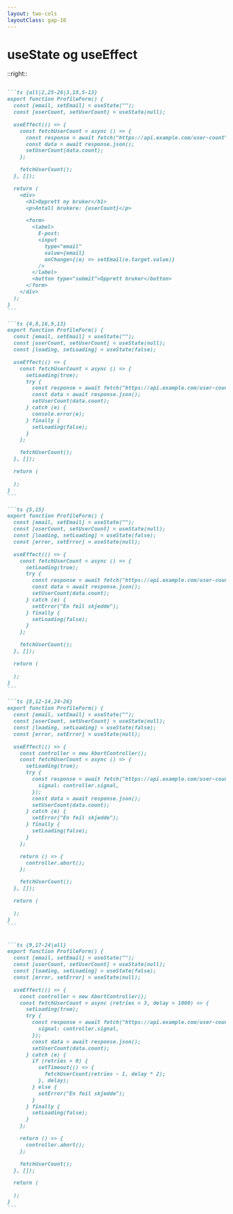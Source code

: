 ```yaml
---
layout: two-cols
layoutClass: gap-16
---
```


# useState og useEffect

<Formexample />

::right::

<v-click>

````md magic-move {lines: true}

```ts {all|2,25-26|3,18,5-13}
export function ProfileForm() {
  const [email, setEmail] = useState("");
  const [userCount, setUserCount] = useState(null);

  useEffect(() => {
    const fetchUserCount = async () => {
      const response = await fetch("https://api.example.com/user-count");
      const data = await response.json();
      setUserCount(data.count);
    };

    fetchUserCount();
  }, []);

  return (
    <div>
      <h1>Opprett ny bruker</h1>
      <p>Antall brukere: {userCount}</p>

      <form>
        <label>
          E-post:
          <input
            type="email"
            value={email}
            onChange={(e) => setEmail(e.target.value)}
          />
        </label>
        <button type="submit">Opprett bruker</button>
      </form>
    </div>
  );
}
```

```ts {4,8,16,9,13}
export function ProfileForm() {
  const [email, setEmail] = useState("");
  const [userCount, setUserCount] = useState(null);
  const [loading, setLoading] = useState(false);

  useEffect(() => {
    const fetchUserCount = async () => {
      setLoading(true);
      try {
        const response = await fetch("https://api.example.com/user-count");
        const data = await response.json();
        setUserCount(data.count);
      } catch (e) {
        console.error(e);
      } finally {
        setLoading(false);
      }
    };

    fetchUserCount();
  }, []);

  return (

  );
}
```

```ts {5,15}
export function ProfileForm() {
  const [email, setEmail] = useState("");
  const [userCount, setUserCount] = useState(null);
  const [loading, setLoading] = useState(false);
  const [error, setError] = useState(null);

  useEffect(() => {
    const fetchUserCount = async () => {
      setLoading(true);
      try {
        const response = await fetch("https://api.example.com/user-count");
        const data = await response.json();
        setUserCount(data.count);
      } catch (e) {
        setError("En feil skjedde");
      } finally {
        setLoading(false);
      }
    };

    fetchUserCount();
  }, []);

  return (

  );
}
```

```ts {8,12-14,24-26}
export function ProfileForm() {
  const [email, setEmail] = useState("");
  const [userCount, setUserCount] = useState(null);
  const [loading, setLoading] = useState(false);
  const [error, setError] = useState(null);

  useEffect(() => {
    const controller = new AbortController();
    const fetchUserCount = async () => {
      setLoading(true);
      try {
        const response = await fetch("https://api.example.com/user-count", {
          signal: controller.signal,
        });
        const data = await response.json();
        setUserCount(data.count);
      } catch (e) {
        setError("En feil skjedde");
      } finally {
        setLoading(false);
      }
    };

    return () => {
      controller.abort();
    };

    fetchUserCount();
  }, []);

  return (

  );
}
```


```ts {9,17-24|all}
export function ProfileForm() {
  const [email, setEmail] = useState("");
  const [userCount, setUserCount] = useState(null);
  const [loading, setLoading] = useState(false);
  const [error, setError] = useState(null);

  useEffect(() => {
    const controller = new AbortController();
    const fetchUserCount = async (retries = 3, delay = 1000) => {
      setLoading(true);
      try {
        const response = await fetch("https://api.example.com/user-count", {
          signal: controller.signal,
        });
        const data = await response.json();
        setUserCount(data.count);
      } catch (e) {
        if (retries > 0) {
          setTimeout(() => {
            fetchUserCount(retries - 1, delay * 2);
          }, delay);
        } else {
          setError("En feil skjedde");
        }
      } finally {
        setLoading(false);
      }
    };

    return () => {
      controller.abort();
    };

    fetchUserCount();
  }, []);

  return (

  );
}
```

````

</v-click>

<!--
Her ser vi et enkelt skjema der du kan opprette en bruker og følge med på antall brukere som er lagd.

Det er også enkel kode her. Vi har en useState for å holde rede på tilstanden når brukeren skriver. Så når brukeren skriver, oppdateres skjemafeltet seg med en gang.

Vi har også en annen tilstand, for å vise antall brukere. Denne starter som null, men etter henting av data i en useEffect, blir den satt til en verdi. Også denne er med useState.

Jeg vet ikke med dere, men syns dere det mangler noe her?
Vi gjør jo en fetch. Så det kan jo ta litt tid før vi får dataene, så la oss putte på en loading-status.

Også er det jo sånn at siden vi gjør en fetch, så kan jo kallet feile av en eller annen grunn. Så la oss putte på en status for feil.

Også ønsker vi ikke å belaste servern hvis komponente unmounter, så vi legger til en abortcontroller.

Også kan det jo hende at fetchen feiler av en obskur grunn, så vi vil retry-e først vi gir opp.

Det er med andre ord ganske stor forskjell på tilstanden for å skjemafeltet og tilstanden for å holde rede på antall brukere. De er helt forskjellige typer tilstander. Den ene er klient-tilstand, som er eid av brukeren. Mens den andre er server-tilstand, som er eid av serveren. Å forstå forskjellene hjelper oss å forstå kompleksiteten på de ulike tilstandene, og hvilke muligheter de gir. La oss se nærmere på forskjellene. 
-->
